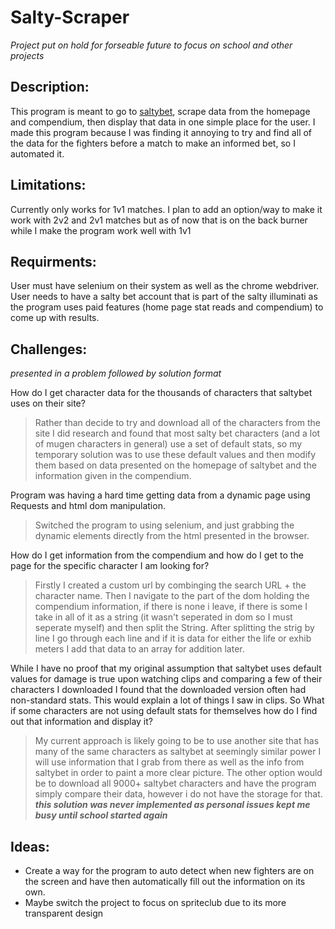 # Salty-Scraper
*Project put on hold for forseable future to focus on school and other projects*
## Description:
This program is meant to go to [saltybet](https://www.saltybet.com), scrape data from the 
homepage and compendium, then display that data in one simple place for the user. 
I made this program because I was finding it annoying to try and find all of the data 
for the fighters before a match to make an informed bet, so I automated it.
	
## Limitations:
Currently only works for 1v1 matches. I plan to add an option/way to make
it work with 2v2 and 2v1 matches but as of now that is on the back burner
while I make the program work well with 1v1

## Requirments: 
User must have selenium on their system as well as the chrome webdriver. 
User needs to have a salty bet account that is part of the salty illuminati
as the program uses paid features (home page stat reads and compendium) to 
come up with results.

## Challenges:
*presented in a problem followed by solution format*

How do I get character data for the thousands of characters that saltybet
	  uses on their site?
	  
>Rather than decide to try and download all of the characters from the site
	   I did research and found that most salty bet characters (and a lot of mugen
	   characters in general) use a set of default stats, so my temporary solution
	   was to use these default values and then modify them based on data presented
	   on the homepage of saltybet and the information given in the compendium.
	

Program was having a hard time getting data from a dynamic page using
	   Requests and html dom manipulation.
	   
>Switched the program to using selenium, and just grabbing the dynamic 
 	   elements directly from the html presented in the browser.

How do I get information from the compendium and how do I get to the 
	   page for the specific character I am looking for?
	   
>Firstly I created a custom url by combinging the search URL + the 
	   character name. Then I navigate to the part of the dom holding the 
	   compendium information, if there is none i leave, if there is some
	   I take in all of it as a string (it wasn't seperated in dom so I must
	   seperate myself) and then split the String. After splitting the strig
	   by line I go through each line and if it is data for either the life or 
	   exhib meters I add that data to an array for addition later.

While I have no proof that my original assumption that saltybet uses
	   default values for damage is true upon watching clips and comparing 
	   a few of their characters I downloaded I found that the downloaded 
	   version often had non-standard stats. This would explain a lot of 
	   things I saw in clips. So What if some characters are not using 
	   default stats for themselves how do I find out that information 
	   and display it?
	   
>My current approach is likely going to be to use another site that 
	   has many of the same characters as saltybet at seemingly similar power
	   I will use information that I grab from there as well as the info
	   from saltybet in order to paint a more clear picture. The other option
	   would be to download all 9000+ saltybet characters and have the program
	   simply compare their data, however i do not have the storage for that.
	   ***this solution was never implemented as personal issues kept me busy until school started again***
## Ideas:
* Create a way for the program to auto detect when new fighters are on the
	  screen and have then automatically fill out the information on its own.
* Maybe switch the project to focus on spriteclub due to its more transparent
	  design
